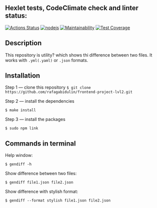 ## Hexlet tests, CodeClimate check and linter status:
[![Actions Status](https://github.com/rafagabidulin/frontend-project-lvl2/workflows/hexlet-check/badge.svg)](https://github.com/rafagabidulin/frontend-project-lvl2/actions)
[![nodejs](https://github.com/rafagabidulin/frontend-project-lvl2/actions/workflows/nodejs.yml/badge.svg)](https://github.com/rafagabidulin/frontend-project-lvl2/actions/workflows/nodejs.yml)
[![Maintainability](https://api.codeclimate.com/v1/badges/43b008f9380d53c5052d/maintainability)](https://codeclimate.com/github/rafagabidulin/frontend-project-lvl2/maintainability)
[![Test Coverage](https://api.codeclimate.com/v1/badges/43b008f9380d53c5052d/test_coverage)](https://codeclimate.com/github/rafagabidulin/frontend-project-lvl2/test_coverage)

## Description
This repository is utility? which shows thi difference between two files. It works with `.yml(.yaml)` or `.json` formats.

## Installation
Step 1 — clone this repository
```$ git clone https://github.com/rafagabidulin/frontend-project-lvl2.git```

Step 2 — install the dependencies
```
$ make install
```

Step 3 — install the packages
```
$ sudo npm link
```

## Commands in terminal
Help window:
```
$ gendiff -h
```

Show difference between two files:
```
$ gendiff file1.json file2.json
```

Show difference with stylish format:
```
$ gendiff --format stylish file1.json file2.json
```

